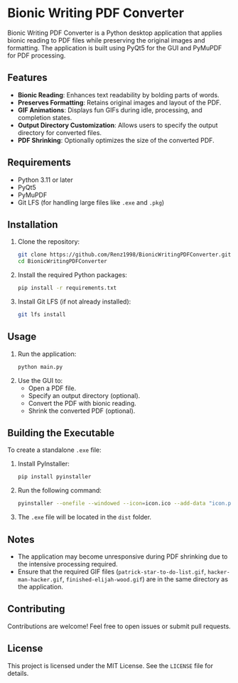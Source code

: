 # Bionic Writing PDF Converter

Bionic Writing PDF Converter is a Python desktop application that applies bionic reading to PDF files while preserving the original images and formatting. The application is built using PyQt5 for the GUI and PyMuPDF for PDF processing.

## Features
- **Bionic Reading**: Enhances text readability by bolding parts of words.
- **Preserves Formatting**: Retains original images and layout of the PDF.
- **GIF Animations**: Displays fun GIFs during idle, processing, and completion states.
- **Output Directory Customization**: Allows users to specify the output directory for converted files.
- **PDF Shrinking**: Optionally optimizes the size of the converted PDF.

## Requirements
- Python 3.11 or later
- PyQt5
- PyMuPDF
- Git LFS (for handling large files like `.exe` and `.pkg`)

## Installation
1. Clone the repository:
   ```bash
   git clone https://github.com/Renz1998/BionicWritingPDFConverter.git
   cd BionicWritingPDFConverter
   ```
2. Install the required Python packages:
   ```bash
   pip install -r requirements.txt
   ```
3. Install Git LFS (if not already installed):
   ```bash
   git lfs install
   ```

## Usage
1. Run the application:
   ```bash
   python main.py
   ```
2. Use the GUI to:
   - Open a PDF file.
   - Specify an output directory (optional).
   - Convert the PDF with bionic reading.
   - Shrink the converted PDF (optional).

## Building the Executable
To create a standalone `.exe` file:
1. Install PyInstaller:
   ```bash
   pip install pyinstaller
   ```
2. Run the following command:
   ```bash
   pyinstaller --onefile --windowed --icon=icon.ico --add-data "icon.png;." --add-data "patrick-star-to-do-list.gif;." --add-data "hacker-man-hacker.gif;." --add-data "finished-elijah-wood.gif;." main.py
   ```
3. The `.exe` file will be located in the `dist` folder.

## Notes
- The application may become unresponsive during PDF shrinking due to the intensive processing required.
- Ensure that the required GIF files (`patrick-star-to-do-list.gif`, `hacker-man-hacker.gif`, `finished-elijah-wood.gif`) are in the same directory as the application.

## Contributing
Contributions are welcome! Feel free to open issues or submit pull requests.

## License
This project is licensed under the MIT License. See the `LICENSE` file for details.